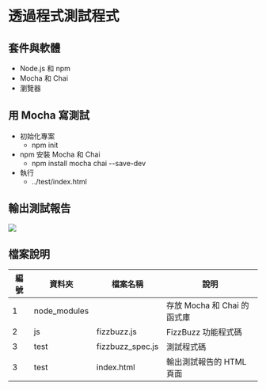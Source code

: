 # 透過程式測試程式

## 套件與軟體
* Node.js 和 npm
* Mocha 和 Chai
* 瀏覽器

## 用 Mocha 寫測試 
* 初始化專案
  * npm init
* npm 安裝 Mocha 和 Chai
  * npm install mocha chai --save-dev
* 執行
  * ../test/index.html

## 輸出測試報告

![](https://oranwind.s3.amazonaws.com/2019/May/_____2019_05_13___3_24_38-1557732323287.png)

## 檔案說明

| 編號 | 資料夾 |  檔案名稱 | 說明  |
|---|---|---|---|
|1| node_modules |   | 存放 Mocha 和 Chai 的函式庫  |
|2| js |  fizzbuzz.js | FizzBuzz 功能程式碼  |
|3| test | fizzbuzz_spec.js  | 測試程式碼 |
|3| test | index.html  |  輸出測試報告的 HTML 頁面 |
